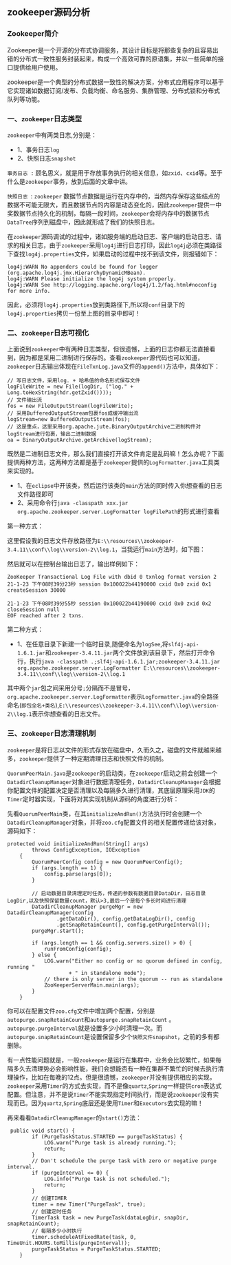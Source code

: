 zookeeper源码分析
----
### Zookeeper简介
Zookeeper是⼀个开源的分布式协调服务，其设计⽬标是将那些复杂的且容易出错的分布式⼀致性服务封装起来，构成⼀个⾼效可靠的原语集，并以⼀些简单的接⼝提供给⽤户使⽤。

zookeeper是⼀个典型的分布式数据⼀致性的解决⽅案，分布式应⽤程序可以基于它实现诸如数据订阅/发布、负载均衡、命名服务、集群管理、分布式锁和分布式队列等功能。

### 一、`zookeeper`日志类型

`zookeeper`中有两类日志,分别是：

*   1、事务日志`log`
*   2、快照日志`snapshot`

`事务日志 :` 顾名思义，就是用于存放事务执行的相关信息，如`zxid`、`cxid`等。至于什么是`zookeeper`事务，放到后面的文章中讲。

`快照日志 `: `zookeeper` 数据节点数据是运行在内存中的，当然内存保存这些结点的数据不可能无限大，而且数据节点的内容是动态变化的，因此`zookeeper`提供一中奖数据节点持久化的机制，每隔一段时间，`zookeeper`会将内存中的数据节点`DataTree`序列到磁盘中，因此就形成了我们的快照日志。

在`zookeeper`源码调试的过程中，诸如服务端的启动日志、客户端的启动日志、请求的相关日志，由于`zookeeper`采用`log4j`进行日志打印，因此`log4j`必须在类路径下查找`log4j.properties`文件，如果启动的过程中找不到该文件，则报错如下：

```
log4j:WARN No appenders could be found for logger (org.apache.log4j.jmx.HierarchyDynamicMBean).
log4j:WARN Please initialize the log4j system properly.
log4j:WARN See http://logging.apache.org/log4j/1.2/faq.html#noconfig for more info.
```

因此，必须将`log4j.properties`放到类路径下,所以将`conf`目录下的`log4j.properties`拷贝一份至上图的目录中即可！

### 二、`zookeeper`日志可视化

上面说到`zookeeper`中有两种日志类型，但很遗憾，上面的日志你都无法直接看到，因为都是采用二进制进行保存的。查看`zookeeper`源代码也可以知道，`zookeeper`日志输出体现在`FileTxnLog.java`文件的`append()`方法中，具体如下：

```
// 写日志文件，采用log. + 哈希值的命名形式保存文件
logFileWrite = new File(logDir, ("log." + Long.toHexString(hdr.getZxid())));
// 文件输出流
fos = new FileOutputStream(logFileWrite);
// 采用BufferedOutputStream包裹fos成缓冲输出流
logStream=new BufferedOutputStream(fos);
// 这是重点，这里采用org.apache.jute.BinaryOutputArchive二进制构件对logStream进行包裹，输出二进制数据
oa = BinaryOutputArchive.getArchive(logStream);
```

既然是二进制日志文件，那么我们直接打开该文件肯定是乱码嘛！怎么办呢？下面提供两种方法，这两种方法都是基于`zookeeper`提供的`LogFormatter.java`工具类来实现的。

*   1、在`eclipse`中开该类，然后运行该类的`main`方法的同时传入你想查看的日志文件路径即可
*   2、采用命令行`java -classpath xxx.jar org.apache.zookeeper.server.LogFormatter logFilePath`的形式进行查看

第一种方式：

这里假设我的日志文件存放路径为`E:\\resources\\zookeeper-3.4.11\\conf\\log\\version-2\\log.1`，当我运行`main`方法时，如下图：

然后就可以在控制台输出日志了，输出样例如下：

```
ZooKeeper Transactional Log File with dbid 0 txnlog format version 2
21-1-23 下午08时39分23秒 session 0x100022b44190000 cxid 0x0 zxid 0x1 createSession 30000

21-1-23 下午08时39分55秒 session 0x100022b44190000 cxid 0x0 zxid 0x2 closeSession null
EOF reached after 2 txns.

```

第二种方式：

*   1、在任意目录下新建一个临时目录,随便命名为`logSee`,将`slf4j-api-1.6.1.jar`和`zookeeper-3.4.11.jar`两个文件放到该目录下，然后打开命令行，执行`java -classpath .;slf4j-api-1.6.1.jar;zookeeper-3.4.11.jar org.apache.zookeeper.server.LogFormatter E:\\resources\\zookeeper-3.4.11\\conf\\log\\version-2\\log.1`

其中两个`jar`包之间采用分号`;`分隔而不是冒号，`org.apache.zookeeper.server.LogFormatter`表示`LogFormatter.java`的全路径命名(`即包全名+类名`),`E:\\resources\\zookeeper-3.4.11\\conf\\log\\version-2\\log.1`表示你想查看的日志文件。


### 三、`zookeeper`日志清理机制

`zookeeper`是将日志以文件的形式存放在磁盘中，久而久之，磁盘的文件就越来越多，`zookeeper`提供了一种定期清理日志和快照文件的机制。

`QuorumPeerMain.java`是`zookeeper`的启动类，在`zookeeper`启动之前会创建一个`DatadirCleanupManager`对象进行数据清理任务，`DatadirCleanupManager`会根据你配置文件的配置决定是否清理以及每隔多久进行清理，其底层原理采用`JDK`的`Timer`定时器实现，下面将对其实现机制从源码的角度进行分析：

先看`QuorumPeerMain`类，在其`initializeAndRun()`方法执行时会创建一个`DatadirCleanupManager`对象，并将`zoo.cfg`配置文件的相关配置传递给该对象，源码如下：

```
protected void initializeAndRun(String[] args)
        throws ConfigException, IOException
    {
        QuorumPeerConfig config = new QuorumPeerConfig();
        if (args.length == 1) {
            config.parse(args[0]);
        }

        // 启动数据目录清理定时任务，传递的参数有数据目录DataDir，日志目录LogDir,以及快照保留数量count，默认>3,最后一个是每个多长时间进行清理
        DatadirCleanupManager purgeMgr = new DatadirCleanupManager(config
                .getDataDir(), config.getDataLogDir(), config
                .getSnapRetainCount(), config.getPurgeInterval());
        purgeMgr.start();

        if (args.length == 1 && config.servers.size() > 0) {
            runFromConfig(config);
        } else {
            LOG.warn("Either no config or no quorum defined in config, running "
                    + " in standalone mode");
            // there is only server in the quorum -- run as standalone
            ZooKeeperServerMain.main(args);
        }
    }

```

你可以在配置文件`zoo.cfg`文件中增加两个配置，分别是`autopurge.snapRetainCount`和`autopurge.snapRetainCount` 。`autopurge.purgeInterval`就是设置多少小时清理一次。而`autopurge.snapRetainCount`是设置保留多少个`快照文件snapshot`，之前的多有都删除。

有一点性能问题就是，一般`zookeeper`是运行在集群中，业务会比较繁忙，如果每隔多久去清理势必会影响性能，我们会想能否有一种在集群不繁忙的时候去执行清理操作，比如在每晚的12点。但是很遗憾，`zookeeper`并没有提供相应的实现，`zookeeper`采用`Timer`的方式去实现，而不是像`quartz`,`Spring`一样提供`cron`表达式配置。但注意，并不是说`Timer`不能实现指定时间执行，而是说`zookeeper`没有实现而已。因为`quartz`,`Spring`底层还是使用`Timer`和`Executors`去实现的嘛！

再来看看`DatadirCleanupManager`的`start()`方法：

```
 public void start() {
        if (PurgeTaskStatus.STARTED == purgeTaskStatus) {
            LOG.warn("Purge task is already running.");
            return;
        }
        // Don't schedule the purge task with zero or negative purge interval.
        if (purgeInterval <= 0) {
            LOG.info("Purge task is not scheduled.");
            return;
        }
        // 创建TIMER
        timer = new Timer("PurgeTask", true);
        // 创建定时任务
        TimerTask task = new PurgeTask(dataLogDir, snapDir, snapRetainCount);
        // 每隔多少小时执行
        timer.scheduleAtFixedRate(task, 0, TimeUnit.HOURS.toMillis(purgeInterval));
        purgeTaskStatus = PurgeTaskStatus.STARTED;
    }
```

